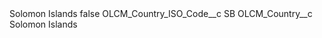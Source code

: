 <?xml version="1.0" encoding="UTF-8"?>
<CustomMetadata xmlns="http://soap.sforce.com/2006/04/metadata" xmlns:xsi="http://www.w3.org/2001/XMLSchema-instance" xmlns:xsd="http://www.w3.org/2001/XMLSchema">
    <label>Solomon Islands</label>
    <protected>false</protected>
    <values>
        <field>OLCM_Country_ISO_Code__c</field>
        <value xsi:type="xsd:string">SB</value>
    </values>
    <values>
        <field>OLCM_Country__c</field>
        <value xsi:type="xsd:string">Solomon Islands</value>
    </values>
</CustomMetadata>
